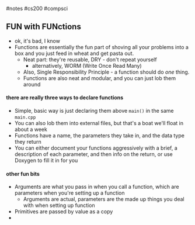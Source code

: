 #notes #cs200 #compsci

## FUN with FUNctions
- ok, it's bad, I know
- Functions are essentially the fun part of shoving all your problems into a box and you just feed in wheat and get pasta out.
	- Neat part: they're reusable, DRY - don't repeat yourself
		- alternatively, WORM (Write Once Read Many)
	- Also, Single Responsibility Principle - a function should do *one* thing.
	- Functions are also neat and modular, and you can just lob them around
#### there are really three ways to declare functions
- Simple, basic way is just declaring them above `main()` in the same `main.cpp`
- You can also lob them into external files, but that's a boat we'll float in about a week
- Functions have a name, the parameters they take in, and the data type they return
- You can either document your functions aggressively with a brief, a description of each parameter, and then info on the return, or use Doxygen to fill it in for you

#### other fun bits
- Arguments are what you pass in when you call a function, which are parameters when you're setting up a function
	- Arguments are actual, parameters are the made up things you deal with when setting up function
- Primitives are passed by value as a copy
- 